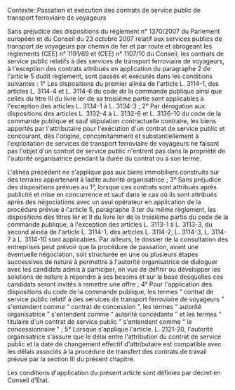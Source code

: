 Contexte: Passation et exécution des contrats de service public de transport ferroviaire de voyageurs

Sans préjudice des dispositions du règlement n° 1370/2007 du Parlement européen et du Conseil du 23 octobre 2007 relatif aux services publics de transport de voyageurs par chemin de fer et par route et abrogeant les règlements (CEE) n° 1191/69 et (CEE) n° 1107/10 du Conseil, les contrats de service public relatifs à des services de transport ferroviaire de voyageurs, à l'exception des contrats attribués en application du paragraphe 2 de l'article 5 dudit règlement, sont passés et exécutés dans les conditions suivantes : 1° Les dispositions du premier alinéa de l'article L. 3114-1, des articles L. 3114-4 et L. 3114-6 du code de la commande publique ainsi que celles du titre III du livre Ier de sa troisième partie sont applicables à l'exception des articles L. 3134-1 à L. 3134-3 ; 2° Par dérogation aux dispositions des articles L. 3132-4 à L. 3132-6 et L. 3136-10 du code de la commande publique et sauf stipulation contractuelle contraire, les biens apportés par l'attributaire pour l'exécution d'un contrat de service public et concourant, dès l'origine, concomitamment et substantiellement à l'exploitation de services de transport ferroviaire de voyageurs ne faisant pas l'objet d'un contrat de service public n'entrent pas dans la propriété de l'autorité organisatrice pendant la durée du contrat ou à son terme.

L'alinéa précédent ne s'applique pas aux biens immobiliers construits sur des terrains appartenant à ladite autorité organisatrice ; 3° Sans préjudice des dispositions prévues au 1°, lorsque ces contrats sont attribués après publicité et mise en concurrence et sauf dans le cas où ils sont attribués après des négociations avec un seul opérateur en application de la procédure prévue à l'article 5, paragraphe 3 ter du même règlement, les dispositions des titres Ier et II du livre Ier de la troisième partie du code de la commande publique, à l'exception des articles L. 3113-1 à L. 3113-3, du second alinéa de l'article L. 3114-1, des articles L. 3114-2, L. 3114-3, L. 3114-7 à L. 3114-10 sont applicables. Par ailleurs, le dossier de la consultation des entreprises peut prévoir que la procédure de passation, avant une éventuelle négociation, soit structurée en une ou plusieurs étapes successives de nature à permettre à l'autorité organisatrice de dialoguer avec les candidats admis à participer, en vue de définir ou développer les solutions de nature à répondre à ses besoins et sur la base desquelles ces candidats seront invités à remettre une offre ; 4° Pour l'application des dispositions du code de la commande publique, les termes “ contrat de service public relatif à des services de transport ferroviaire de voyageurs ” s'entendent comme “ contrat de concession ”, les termes “ autorité organisatrice ” s'entendent comme “ autorité concédante ” et les termes “ titulaire d'un contrat de service public ” s'entendent comme “ le concessionnaire ” ; 5° Lorsque s'applique l'article. L. 2121-20, l'autorité organisatrice s'assure que le délai entre l'attribution du contrat de service public et la date de changement effectif d'attributaire est compatible avec les délais associés à la procédure de transfert des contrats de travail prévue par la section III du présent chapitre.

Les conditions d'application du présent article sont définies par décret en Conseil d'Etat.